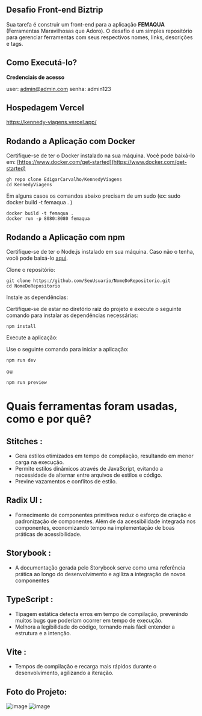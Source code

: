 ## Desafio Front-end Biztrip

Sua tarefa é construir um front-end para a aplicação **FEMAQUA** (Ferramentas Maravilhosas que Adoro). O desafio é um simples repositório para gerenciar ferramentas com seus respectivos nomes, links, descrições e tags.

## Como Executá-lo?

**Credenciais de acesso**

user: [admin@admin.com](mailto:admin@admin.com)
senha: admin123

## Hospedagem Vercel
https://kennedy-viagens.vercel.app/

## Rodando a Aplicação com Docker


Certifique-se de ter o Docker instalado na sua máquina. Você pode baixá-lo em: [https://www.docker.com/get-started](https://www.docker.com/get-started)

    gh repo clone EdigarCarvalho/KennedyViagens
    cd KennedyViagens
  
Em alguns casos os comandos abaixo precisam de um sudo (ex: sudo docker build -t femaqua .  )

    docker build -t femaqua . 
    docker run -p 8080:8080 femaqua

## Rodando a Aplicação com npm
Certifique-se de ter o Node.js instalado em sua máquina. Caso não o tenha, você pode baixá-lo [aqui](https://nodejs.org/en).

Clone o repositório:

    git clone https://github.com/SeuUsuario/NomeDoRepositorio.git
    cd NomeDoRepositorio

Instale as dependências:

Certifique-se de estar no diretório raiz do projeto e execute o seguinte comando para instalar as dependências necessárias:

    npm install
    
Execute a aplicação:

Use o seguinte comando para iniciar a aplicação:

    npm run dev

ou

    npm run preview

# Quais ferramentas foram usadas, como e por quê?

## Stitches :
 - Gera estilos otimizados em tempo de compilação, resultando em menor carga na execução.
 - Permite estilos dinâmicos através de JavaScript, evitando a necessidade de alternar entre arquivos de estilos e código.
 - Previne vazamentos e conflitos de estilo.

## Radix UI :

 - Fornecimento de componentes primitivos reduz o esforço de criação e padronização de componentes. Além de da acessibilidade integrada nos componentes, economizando tempo na implementação de boas práticas de acessibilidade.

## Storybook :

 - A documentação gerada pelo Storybook serve como uma referência prática ao longo do desenvolvimento e agiliza a integração de novos componentes

## TypeScript :

 - Tipagem estática detecta erros em tempo de compilação, prevenindo muitos bugs que poderiam ocorrer em tempo de execução.
 - Melhora a legibilidade do código, tornando mais fácil entender a estrutura e a intenção.

## Vite :

 - Tempos de compilação e recarga mais rápidos durante o desenvolvimento, agilizando a iteração.

## Foto do Projeto:

![image](https://github.com/EdigarCarvalho/KennedyViagens/assets/106999716/b82e1f04-37b5-4cd4-9731-47b9c530521b)
![image](https://github.com/EdigarCarvalho/KennedyViagens/assets/106999716/9fdce388-bbb3-435c-b55a-3f7c9d8cfd5c)



